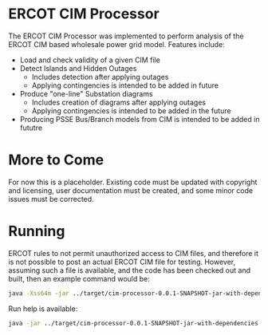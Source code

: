 # ERCOT CIM Processor
The ERCOT CIM Processor was implemented to perform analysis of the ERCOT CIM based wholesale power grid model.  Features include:

* Load and check validity of a given CIM file
* Detect Islands and Hidden Outages
  * Includes detection after applying outages
  * Applying contingencies is intended to be added in future
* Produce "one-line" Substation diagrams
  * Includes creation of diagrams after applying outages
  * Applying contingencies is intended to be added in the future
* Producing PSSE Bus/Branch models from CIM is intended to be added in fututre

# More to Come
For now this is a placeholder.  Existing code must be updated with copyright and licensing, user documentation must be created, and some minor code issues must be corrected.

# Running
ERCOT rules to not permit unauthorized access to CIM files, and therefore it is not possible to post an actual ERCOT CIM file for testing.  However, assuming such a file is available, and the code has been checked out and built, then an example command would be:

```bash
java -Xss64m -jar ../target/cim-processor-0.0.1-SNAPSHOT-jar-with-dependencies.jar -cimFile CIM_May_ML4_1_05312017_Redacted.xml -substationDiagram SC > diagrams.txt
```

Run help is available:

```bash
java -jar ../target/cim-processor-0.0.1-SNAPSHOT-jar-with-dependencies.jar -help
```